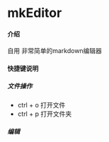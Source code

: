 # mkEditor

#### 介绍
自用 非常简单的markdown编辑器

#### 快捷键说明

##### 文件操作
 - ctrl + o 打开文件
 - ctrl + p 打开文件夹

##### 编辑

